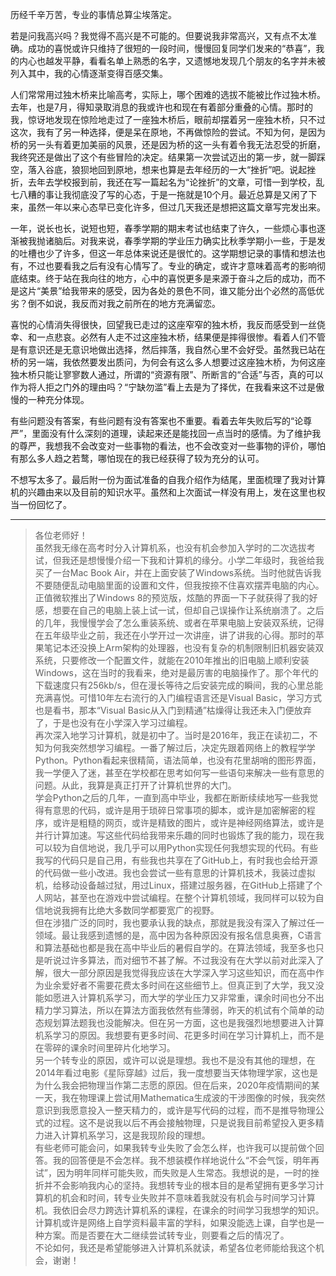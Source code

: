 历经千辛万苦，专业的事情总算尘埃落定。

若是问我高兴吗？我觉得不高兴是不可能的。但要说我非常高兴，又有点不太准确。成功的喜悦或许只维持了很短的一段时间，慢慢回复同学们发来的“恭喜”，我的内心也越发平静，看看名单上熟悉的名字，又遗憾地发现几个朋友的名字并未被列入其中，我的心情逐渐变得百感交集。

人们常常用过独木桥来比喻高考，实际上，哪个困难的选拔不能被比作过独木桥。去年，也是7月，得知录取消息的我或许也和现在有着部分重叠的心情。那时的我，惊讶地发现在惊险地走过了一座独木桥后，眼前却摆着另一座独木桥，只不过这次，我有了另一种选择，便是呆在原地，不再做惊险的尝试。不知为何，是因为桥的另一头有着更加美丽的风景，还是因为桥的这一头有着令我无法忍受的折磨，我终究还是做出了这个有些冒险的决定。结果第一次尝试迈出的第一步，就一脚踩空，落入谷底，狼狈地回到原地，想来也算是去年经历的一大“挫折”吧。说起挫折，去年去学校报到前，我还在写一篇起名为“论挫折”的文章，可惜一到学校，乱七八糟的事让我彻底没了写的心态，于是一拖就是10个月。最近总算是又闲了下来，虽然一年以来心态早已变化许多，但过几天我还是想把这篇文章写完发出来。

一年，说长也长，说短也短，春季学期的期末考试也结束了许久，一些烦心事也逐渐被我抛诸脑后。对我来说，春季学期的学业压力确实比秋季学期小一些，于是发的吐槽也少了许多，但这一年总体来说还是很忙的。这学期想记录的事情和想法也有，不过也要看我之后有没有心情写了。专业的确定，或许才意味着高考的影响彻底结束。终于站在我向往的地方，心中的喜悦更多是来源于奋斗之后的成功，而不是这片“美景”给我带来的感受，因为各处的景色不同，谁又能分出个必然的高低优劣？倒不如说，我反而对我之前所在的地方充满留恋。

喜悦的心情消失得很快，回望我已走过的这座窄窄的独木桥，我反而感受到一丝侥幸、和一点悲哀。必然有人走不过这座独木桥，结果便是摔得很惨。看着人们不管是有意识还是无意识地做出选择，然后摔落，我自然心里不会好受。虽然我已站在桥的另一端，我依然要发出质问，为何会有这么多人想要过这座独木桥，为何这座独木桥只能让寥寥数人通过，所谓的“资源有限”、所断言的“合适”与否，真的可以作为将人拒之门外的理由吗？“宁缺勿滥”看上去是为了择优，在我看来这不过是傲慢的一种充分体现。

有些问题没有答案，有些问题有没有答案也不重要。看着去年失败后写的“论尊严”，里面没有什么深刻的道理，读起来还是能找回一点当时的感情。为了维护我的尊严，我想我不会改变对一些事物的看法，也不会改变对一些事物的评价，哪怕有那么多人趋之若鹜，哪怕现在的我已经获得了较为充分的认可。

不想写太多了。最后附一份为面试准备的自我介绍作为结尾，里面梳理了我对计算机的兴趣由来以及目前的知识水平。虽然和上次面试一样没有用上，发在这里也权当一份回忆了。

----------

> 各位老师好！  
> 虽然我无缘在高考时分入计算机系，也没有机会参加入学时的二次选拔考试，但我还是想慢慢介绍一下我和计算机的缘分。小学二年级时，我爸给我买了一台Mac Book Air，并在上面安装了Windows系统。当时他就告诉我不要随便乱动电脑里面的设置和文件，但我按捺不住喜欢摆弄电脑的内心。正值微软推出了Windows 8的预览版，炫酷的界面一下子就获得了我的好感，想要在自己的电脑上装上试一试，但却自己误操作让系统崩溃了。之后的几年，我慢慢学会了怎么重装系统、或者在苹果电脑上安装双系统，记得在五年级毕业之前，我还在小学开过一次讲座，讲了讲我的心得。那时的苹果笔记本还没换上Arm架构的处理器，也没有复杂的机制限制旧机器安装双系统，只要修改一个配置文件，就能在2010年推出的旧电脑上顺利安装Windows，这在当时的我看来，绝对是最厉害的电脑操作了。那个年代的下载速度只有256kb/s，但在漫长等待之后安装完成的瞬间，我的心里总能充满喜悦。可惜10年左右流行的入门编程语言还是Visual Basic，学习方式也是看书，那本“Visual Basic从入门到精通”枯燥得让我还未入门便放弃了，于是也没有在小学深入学习过编程。  
> 再次深入地学习计算机，就是初中了。当时是2016年，我正在读初二，不知为何我突然想学习编程。一番了解过后，决定先跟着网络上的教程学学Python。Python看起来很精简，语法简单，也没有花里胡哨的图形界面，我一学便入了迷，甚至在学校都在思考如何写一些语句来解决一些有意思的问题。从此，我算是真正打开了计算机世界的大门。  
> 学会Python之后的几年，一直到高中毕业，我都在断断续续地写一些我觉得有意思的代码，或许是用于琐碎日常事项的脚本，或许是加密解密的程序，或许是粗糙的网页，或许是精致的图片，或许是神经网络算法，或许是并行计算加速。写这些代码给我带来乐趣的同时也锻炼了我的能力，现在我可以较为自信地说，我几乎可以用Python实现任何我想实现的代码。有些我写的代码只是自己用，有些我也共享在了GitHub上，有时我也会给开源的代码做一些小改进。我也会尝试一些有意思的计算机技术，我装过虚拟机，给移动设备越过狱，用过Linux，搭建过服务器，在GitHub上搭建了个人网站，甚至也在游戏中尝试编程。在整个计算机领域，我同样可以较为自信地说我拥有比绝大多数同学都要宽广的视野。  
> 但在涉猎广泛的同时，我也要承认我的缺点，那就是我没有深入了解过任一领域。最让我感到遗憾的是，高中因为各种原因没有报名信息奥赛，C语言和算法基础也都是我在高中毕业后的暑假自学的。在算法领域，我至多也只是听说过许多算法，而对细节不甚了解。不过我没有在大学以前对此深入了解，很大一部分原因是我觉得我应该在大学深入学习这些知识，而在高中作为业余爱好者不需要花费太多时间在这些细节上。但真正到了大学，我又没能如愿进入计算机系学习，而大学的学业压力又非常重，课余时间也分不出精力学习算法，所以在算法方面我依然有些薄弱，昨天的机试有个简单的动态规划算法题我也没能解决。但在另一方面，这也是我强烈地想要进入计算机系学习的原因。我想要有更多时间、花更多时间在学习计算机上，而不是在零碎的课余时间里碎片化地学习。  
> 另一个转专业的原因，或许可以说是理想。我也不是没有其他的理想，在2014年看过电影《星际穿越》过后，我一度想要当天体物理学家，这也是为什么我会把物理当作第二志愿的原因。但在后来，2020年疫情期间的某一天，我在物理课上尝试用Mathematica生成波的干涉图像的时候，我突然意识到我愿意投入一整天精力的，或许是写代码的过程，而不是推导物理公式的过程。这不是说我以后不再会接触物理，只是说我目前希望投入更多精力进入计算机系学习，这是我现阶段的理想。  
> 有些老师可能会问，如果我转专业失败了会怎么样，也许我可以提前做个回答。我的回答便是不会怎样。我不想装模作样地说什么“不会气馁，明年再试”，因为明年同样可能失败，而失败是人生常态。我想说的是，一时的挫折并不会影响我内心的坚持。我想转专业的根本目的是希望拥有更多学习计算机的机会和时间，转专业失败并不意味着我就没有机会与时间学习计算机。我依旧会尽力跨选计算机系的课程，在课余的时间学习我想学的知识。计算机或许是网络上自学资料最丰富的学科，如果没能选上课，自学也是一种方案。而是否要在大二继续尝试转专业，则要看之后的情况了。  
> 不论如何，我还是希望能够进入计算机系就读，希望各位老师能给我这个机会，谢谢！
